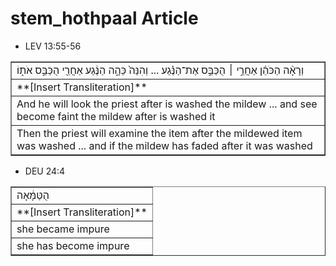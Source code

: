 # stem_hothpaal Article

* LEV 13:55-56
<table border="1" class="docutils">
<colgroup>
<col width="100%" />
</colgroup>
<tbody valign="top">
<tr class="row-odd"><td>וְרָאָ֨ה הַכֹּהֵ֜ן אַחֲרֵ֣י ׀ הֻכַּבֵּ֣ס אֶת־הַנֶּ֗גַע ... וְהִנֵּה֙ כֵּהָ֣ה הַנֶּ֔גַע אַחֲרֵ֖י הֻכַּבֵּ֣ס אֹת֑וֹ</td>
</tr>
<tr class="row-even"><td>**[Insert Transliteration]**</td>
</tr>
<tr class="row-odd"><td>And he will look the priest after is washed the mildew ... and see become faint the mildew after is washed it</td>
</tr>
<tr class="row-even"><td>Then the priest will examine the item after the mildewed item was washed ... and if the mildew has faded after it was washed</td>
</tr>
</tbody>
</table>

* DEU 24:4
<table border="1" class="docutils">
<colgroup>
<col width="100%" />
</colgroup>
<tbody valign="top">
<tr class="row-odd"><td>הֻטַּמָּ֔אָה</td>
</tr>
<tr class="row-even"><td>**[Insert Transliteration]**</td>
</tr>
<tr class="row-odd"><td>she became impure</td>
</tr>
<tr class="row-even"><td>she has become impure</td>
</tr>
</tbody>
</table>